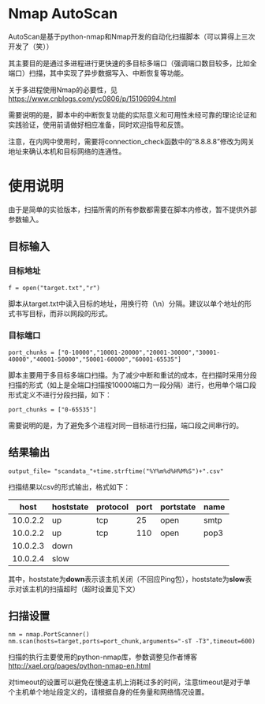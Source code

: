 # Nmap AutoScan

AutoScan是基于python-nmap和Nmap开发的自动化扫描脚本（可以算得上三次开发了（笑））

其主要目的是通过多进程进行更快速的多目标多端口（强调端口数目较多，比如全端口）扫描，其中实现了异步数据写入、中断恢复等功能。

关于多进程使用Nmap的必要性，见 https://www.cnblogs.com/yc0806/p/15106994.html

需要说明的是，脚本中的中断恢复功能的实际意义和可用性未经可靠的理论论证和实践验证，使用前请做好相应准备，同时欢迎指导和反馈。

注意，在内网中使用时，需要将connection_check函数中的“8.8.8.8”修改为网关地址来确认本机和目标网络的连通性。

# 使用说明

由于是简单的实验版本，扫描所需的所有参数都需要在脚本内修改，暂不提供外部参数输入。

## 目标输入

### 目标地址

```
f = open("target.txt","r")
```

脚本从target.txt中读入目标的地址，用换行符（\n）分隔。建议以单个地址的形式书写目标，而非以网段的形式。

### 目标端口

```
port_chunks = ["0-10000","10001-20000","20001-30000","30001-40000","40001-50000","50001-60000","60001-65535"]
```

脚本主要用于多目标多端口扫描。为了减少中断和重试的成本，在扫描时采用分段扫描的形式（如上是全端口扫描按10000端口为一段分隔）进行，也用单个端口段形式定义不进行分段扫描，如下：

```
port_chunks = ["0-65535"]
```

需要说明的是，为了避免多个进程对同一目标进行扫描，端口段之间串行的。

## 结果输出

```
output_file= "scandata_"+time.strftime("%Y%m%d%H%M%S")+".csv"
```

扫描结果以csv的形式输出，格式如下：

| host     | hoststate | protocol | port | portstate | name |
| -------- | --------- | -------- | ---- | --------- | ---- |
| 10.0.2.2 | up        | tcp      | 25   | open      | smtp |
| 10.0.2.2 | up        | tcp      | 110  | open      | pop3 |
| 10.0.2.3 | down      |          |      |           |      |
| 10.0.2.4 | slow      |          |      |           |      |

其中，hoststate为**down**表示该主机关闭（不回应Ping包），hoststate为**slow**表示对该主机的扫描超时（超时设置见下文）

## 扫描设置

```
nm = nmap.PortScanner()
nm.scan(hosts=target,ports=port_chunk,arguments="-sT -T3",timeout=600)
```

扫描的执行主要使用的python-nmap库，参数调整见作者博客 http://xael.org/pages/python-nmap-en.html

对timeout的设置可以避免在慢速主机上消耗过多的时间，注意timeout是对于单个主机单个地址段定义的，请根据自身的任务量和网络情况设置。



